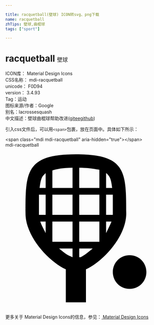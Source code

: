 ```yaml
---

title: racquetball(壁球) ICON转svg、png下载
name: racquetball
zhTips: 壁球,曲棍球
tags: ["sport"]

---
```


# racquetball  <small style="font-size: 60%;font-weight: 100">壁球</small>


<div class="detail-page">
<p>
<span>
ICON库：
<span class="badge-secondary badge">Material Design Icons</span> 
</span>
<br/>
<span>
CSS名称：
<span class="badge-secondary badge">mdi-racquetball</span> 
</span>
<br/>
<span>
unicode：
<span class="badge-secondary badge">F0D94</span> 
<copy-btn content='F0D94' btn-title=""></copy-btn>
<copy-btn :content='String.fromCodePoint(parseInt("F0D94", 16))' btn-title="复制U"></copy-btn>
</span>
<br/>
<span>
version：
<span class="badge-secondary badge">3.4.93</span> 
</span><br/><span>Tag：<span class="badge-light badge"><router-link to="/tags/sport.html">运动</router-link></span></span>
<br/>
<span>图标来源/作者：<span class="badge-light badge">Google</span></span> 
<br/>
<span>别名：<span class="badge-light badge">lacrosse</span><span class="badge-light badge">squash</span></span><br/><span class="zh-detail">中文描述：<span class="badge-primary badge">壁球</span><span class="badge-primary badge">曲棍球</span><span class="help-link"><span>帮助改进</span>(<a href="https://gitee.com/liuwave/icon-helper/edit/master/json/material/racquetball.json" target="_blank" rel="noopener noreferrer">gitee</a><a href="https://github.com/liuwave/icon-helper/edit/master/json/material/racquetball.json" target="_blank" rel="noopener noreferrer">github</a></span>)</span><br/>
</p>
</div>
<div class="alert alert-dark">
  <i class="mdi mdi-racquetball mdi-48px"></i>
  <i class="mdi mdi-racquetball mdi-36px"></i>
  <i class="mdi mdi-racquetball mdi-24px"></i>
  <i class="mdi mdi-racquetball mdi-18px"></i>
</div>
<div>
  <p>引入css文件后，可以用<code>&lt;span&gt;</code>包裹，放在页面中。具体如下所示：    
  </p>
  <div class="alert alert-primary" style="font-size: 14px">
    &lt;span class="mdi mdi-racquetball" aria-hidden="true"&gt;&lt;/span&gt;
    <copy-btn content='<span class="mdi mdi-racquetball" aria-hidden="true"></span>'></copy-btn>
  </div>
  <div class="alert alert-secondary">
    <i class="mdi mdi-racquetball"
    style="font-size: 24px"
    aria-hidden="true"></i> mdi-racquetball
    <copy-btn content="mdi-racquetball" btn-title="复制图标名称"></copy-btn>
  </div>
</div>
<div id="svg" class="svg-wrap">
<svg xmlns="http://www.w3.org/2000/svg" viewBox="0 0 24 24"><path d="M18.5,16C19.9,16 21,17.1 21,18.5C21,19.9 19.9,21 18.5,21C17.1,21 16,19.9 16,18.5C16,17.1 17.1,16 18.5,16M10.5,1C3,1 3,3.7 3,9.8C3,13.2 6.4,16.9 9,18.1V23H12V18.1C14.6,16.9 18,13.2 18,9.8C18,3.6 18,1 10.5,1M15.4,4.2C15.7,4.6 15.8,5.2 15.9,6H15V3.8C15.2,3.9 15.3,4.1 15.4,4.2M16,9.8C16,9.9 16,10 16,10H15V7H16C16,7.8 16,8.7 16,9.8M14,14H11V11H14V14M7,14V11H10V14H7M5,9.8C5,8.8 5,7.9 5,7H6V10H5C5,9.9 5,9.8 5,9.8M7,7H10V10H7V7M11,3C12.4,3 13.4,3.2 14,3.3V6H11V3M10,6H7V3.4C7.6,3.2 8.6,3 10,3V6M11,10V7H14V10H11M6,3.8V6H5.1C5.2,5.2 5.3,4.6 5.6,4.2C5.7,4.1 5.8,4 6,3.8M5.2,11H6V12.7C5.7,12.1 5.4,11.6 5.2,11M8,15H10V16.3L9.8,16.2C9.2,16 8.6,15.5 8,15M11.2,16.3H11V15H13C12.4,15.5 11.8,16 11.2,16.3M15,12.7V11H15.8C15.6,11.5 15.3,12.1 15,12.7Z" /></svg>
</div>
<detail full-name='mdi-racquetball'></detail>
    
<div><p>更多关于 Material Design Icons的信息，参见：<a target="_blank" href="https://iconhelper.cn/material.html"> Material Design Icons</a>
</p></div>

